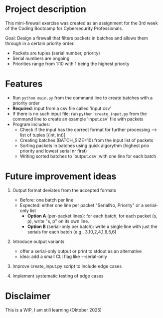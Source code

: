 # Project description
This mini-firewall exercise was created as an assignment for the 3rd week of the Coding Bootcamp for Cybersecurity Professionals.</br>

Goal: Design a firewall that filters packets in batches and allows them through in a certain priority order.
- Packets are tuples (serial number, priority) 
- Serial numbers are ongoing
- Priorities range from 1:10 with 1 being the highest priority

# Features 
- Run `python main.py` from the command line to create batches with a priority order 
- **Required**: input from a csv file called 'input.csv'
- If there is no such input file: run `python create_input.py` from the command line to create an  example 'input.csv' file with packets
- Program includes:
    -   Check if the input has the correct format for further processing  --> list of tuples [(int, int)]
    -   Creating batches (BATCH_SIZE=10) from the input list of packets
    -   Sorting packets in batches using quick algorythm (highest prio priority and lowest serial nr first)
    -   Writing sorted batches to 'output.csv' with one line for each batch

# Future improvement ideas

1.  Output format deviates from the accepted formats
    - Before: one batch per line
    - Expected: either one line per packet "SerialNo, Priority" or a serial-only list
        - **Option A** (per-packet lines): for each batch, for each packet (s, p), write "s, p" on its own line.
        - **Option B** (serial-only per batch): write a single line with just the serials for each batch (e.g., 3,10,2,4,1,9,5,6) 
    
2.  Introduce output variants 
    -   offer a serial-only output or print to stdout as an alternative 
    -   idea: add a small CLI flag like --serial-only

3. Improve create_input.py script to include edge cases 

4. Implement systematic testing of edge cases
    

# Disclaimer
This is a WIP, I am still learning (Oktober 2025)